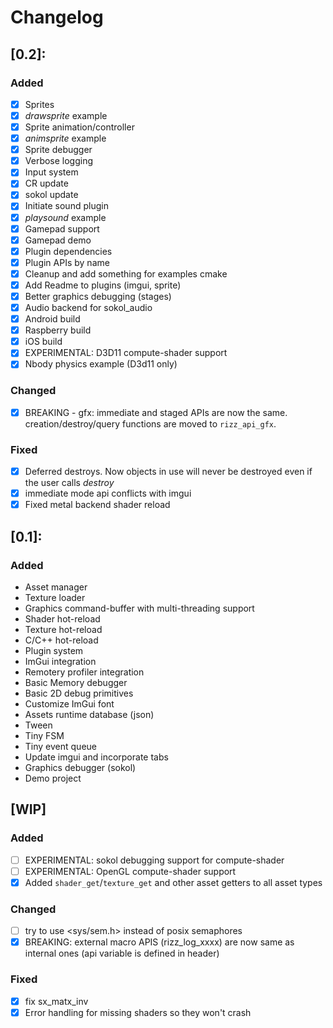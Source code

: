 # Changelog

## [0.2]:
### Added
- [x] Sprites
- [x] _drawsprite_ example
- [x] Sprite animation/controller
- [x] _animsprite_ example
- [x] Sprite debugger
- [x] Verbose logging
- [x] Input system 
- [x] CR update
- [x] sokol update
- [x] Initiate sound plugin
- [x] _playsound_ example
- [x] Gamepad support
- [x] Gamepad demo
- [x] Plugin dependencies
- [x] Plugin APIs by name
- [x] Cleanup and add something for examples cmake
- [x] Add Readme to plugins (imgui, sprite)
- [x] Better graphics debugging (stages)
- [x] Audio backend for sokol_audio
- [x] Android build
- [x] Raspberry build
- [x] iOS build
- [x] EXPERIMENTAL: D3D11 compute-shader support
- [x] Nbody physics example (D3d11 only)

### Changed
- [x] BREAKING - gfx: immediate and staged APIs are now the same. creation/destroy/query functions 
      are moved to `rizz_api_gfx`.

### Fixed
- [x] Deferred destroys. Now objects in use will never be destroyed even if the user calls _destroy_
- [x] immediate mode api conflicts with imgui
- [x] Fixed metal backend shader reload

## [0.1]:
### Added
- Asset manager
- Texture loader
- Graphics command-buffer with multi-threading support
- Shader hot-reload
- Texture hot-reload
- C/C++ hot-reload
- Plugin system
- ImGui integration
- Remotery profiler integration
- Basic Memory debugger
- Basic 2D debug primitives
- Customize ImGui font
- Assets runtime database (json)
- Tween
- Tiny FSM
- Tiny event queue
- Update imgui and incorporate tabs
- Graphics debugger (sokol)
- Demo project

## [WIP]
### Added
- [ ] EXPERIMENTAL: sokol debugging support for compute-shader
- [ ] EXPERIMENTAL: OpenGL compute-shader support
- [x] Added `shader_get`/`texture_get` and other asset getters to all asset types

### Changed
- [ ] try to use <sys/sem.h> instead of posix semaphores
- [x] BREAKING: external macro APIS (rizz_log_xxxx) are now same as internal ones (api variable is defined in header)

### Fixed
- [x] fix sx_matx_inv 
- [x] Error handling for missing shaders so they won't crash
